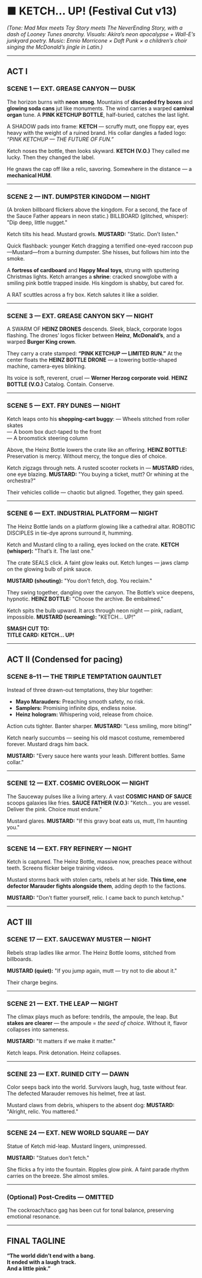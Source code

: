 # ■ KETCH… UP! (Festival Cut v13)
*(Tone: Mad Max meets Toy Story meets The NeverEnding Story, with a dash of Looney Tunes anarchy. Visuals: Akira’s neon apocalypse + Wall-E’s junkyard poetry. Music: Ennio Morricone × Daft Punk × a children’s choir singing the McDonald’s jingle in Latin.)*

---
## ACT I
### SCENE 1 — EXT. GREASE CANYON — DUSK
The horizon burns with **neon smog**. Mountains of **discarded fry boxes** and **glowing soda cans** jut like monuments.
The wind carries a warped **carnival organ** tune.
A **PINK KETCHUP BOTTLE**, half-buried, catches the last light.

A SHADOW pads into frame:
**KETCH** — scruffy mutt, one floppy ear, eyes heavy with the weight of a ruined brand.
His collar dangles a faded logo: *“PINK KETCHUP — THE FUTURE OF FUN.”*

Ketch noses the bottle, then looks skyward.
**KETCH (V.O.)**
They called me lucky.
Then they changed the label.

He gnaws the cap off like a relic, savoring.
Somewhere in the distance — a **mechanical HUM**.

---
### SCENE 2 — INT. DUMPSTER KINGDOM — NIGHT
(A broken billboard flickers above the kingdom. For a second, the face of the Sauce Father appears in neon static.)
BILLBOARD (glitched, whisper): "Dip deep, little nugget."

Ketch tilts his head. Mustard growls.
**MUSTARD:** "Static. Don’t listen."

Quick flashback: younger Ketch dragging a terrified one-eyed raccoon pup—Mustard—from a burning dumpster. She hisses, but follows him into the smoke.

A **fortress of cardboard** and **Happy Meal toys**, strung with sputtering Christmas lights.
Ketch arranges a **shrine**: cracked snowglobe with a smiling pink bottle trapped inside.
His kingdom is shabby, but cared for.

A RAT scuttles across a fry box. Ketch salutes it like a soldier.

---
### SCENE 3 — EXT. GREASE CANYON SKY — NIGHT
A SWARM OF **HEINZ DRONES** descends. Sleek, black, corporate logos flashing.
The drones’ logos flicker between **Heinz**, **McDonald’s**, and a warped **Burger King crown**.

They carry a crate stamped: **“PINK KETCHUP — LIMITED RUN.”**
At the center floats the **HEINZ BOTTLE DRONE** — a towering bottle-shaped machine, camera-eyes blinking.

Its voice is soft, reverent, cruel — **Werner Herzog corporate void**.
**HEINZ BOTTLE (V.O.)**
Catalog.
Contain.
Conserve.

---
### SCENE 5 — EXT. FRY DUNES — NIGHT
Ketch leaps onto his **shopping-cart buggy**:
— Wheels stitched from roller skates  
— A boom box duct-taped to the front  
— A broomstick steering column  

Above, the Heinz Bottle lowers the crate like an offering.
**HEINZ BOTTLE:** Preservation is mercy. Without mercy, the tongue dies of choice.

Ketch zigzags through nets. A rusted scooter rockets in — **MUSTARD** rides, one eye blazing.
**MUSTARD:** "You buying a ticket, mutt? Or whining at the orchestra?"

Their vehicles collide — chaotic but aligned. Together, they gain speed.

---
### SCENE 6 — EXT. INDUSTRIAL PLATFORM — NIGHT
The Heinz Bottle lands on a platform glowing like a cathedral altar.
ROBOTIC DISCIPLES in tie-dye aprons surround it, humming.

Ketch and Mustard cling to a railing, eyes locked on the crate.
**KETCH (whisper):** "That’s it. The last one."

The crate SEALS click. A faint glow leaks out.
Ketch lunges — jaws clamp on the glowing bulb of pink sauce.

**MUSTARD (shouting):** "You don’t fetch, dog. You reclaim."

They swing together, dangling over the canyon. The Bottle’s voice deepens, hypnotic.
**HEINZ BOTTLE:** "Choose the archive. Be embalmed."

Ketch spits the bulb upward. It arcs through neon night — pink, radiant, impossible.
**MUSTARD (screaming):** "KETCH… UP!"

**SMASH CUT TO:**  
**TITLE CARD:** **KETCH… UP!**

---
## ACT II (Condensed for pacing)
### SCENE 8–11 — THE TRIPLE TEMPTATION GAUNTLET
Instead of three drawn-out temptations, they blur together:
- **Mayo Marauders:** Preaching smooth safety, no risk.  
- **Samplers:** Promising infinite dips, endless noise.  
- **Heinz hologram:** Whispering void, release from choice.  

Action cuts tighter. Banter sharper.
**MUSTARD:** "Less smiling, more biting!"

Ketch nearly succumbs — seeing his old mascot costume, remembered forever. Mustard drags him back.

**MUSTARD:** "Every sauce here wants your leash. Different bottles. Same collar."

---
### SCENE 12 — EXT. COSMIC OVERLOOK — NIGHT
The Sauceway pulses like a living artery. A vast **COSMIC HAND OF SAUCE** scoops galaxies like fries.
**SAUCE FATHER (V.O.):** "Ketch… you are vessel. Deliver the pink. Choice must endure."

Mustard glares.
**MUSTARD:** "If this gravy boat eats us, mutt, I’m haunting you."

---
### SCENE 14 — EXT. FRY REFINERY — NIGHT
Ketch is captured. The Heinz Bottle, massive now, preaches peace without teeth. Screens flicker beige training videos.

Mustard storms back with stolen carts, rebels at her side. **This time, one defector Marauder fights alongside them**, adding depth to the factions.

**MUSTARD:** "Don’t flatter yourself, relic. I came back to punch ketchup."

---
## ACT III
### SCENE 17 — EXT. SAUCEWAY MUSTER — NIGHT
Rebels strap ladles like armor. The Heinz Bottle looms, stitched from billboards.

**MUSTARD (quiet):** "If you jump again, mutt — try not to die about it."

Their charge begins.

---
### SCENE 21 — EXT. THE LEAP — NIGHT
The climax plays much as before: tendrils, the ampoule, the leap. But **stakes are clearer** — the ampoule = *the seed of choice*. Without it, flavor collapses into sameness.

**MUSTARD:** "It matters if we make it matter."

Ketch leaps. Pink detonation. Heinz collapses.

---
### SCENE 23 — EXT. RUINED CITY — DAWN
Color seeps back into the world. Survivors laugh, hug, taste without fear. The defected Marauder removes his helmet, free at last.

Mustard claws from debris, whispers to the absent dog:
**MUSTARD:** "Alright, relic. You mattered."

---
### SCENE 24 — EXT. NEW WORLD SQUARE — DAY
Statue of Ketch mid-leap. Mustard lingers, unimpressed.

**MUSTARD:** "Statues don’t fetch."

She flicks a fry into the fountain. Ripples glow pink.
A faint parade rhythm carries on the breeze. She almost smiles.

---
### (Optional) Post-Credits — OMITTED
The cockroach/taco gag has been cut for tonal balance, preserving emotional resonance.

---
## **FINAL TAGLINE**
**“The world didn’t end with a bang.  
It ended with a laugh track.  
And a little pink.”**

